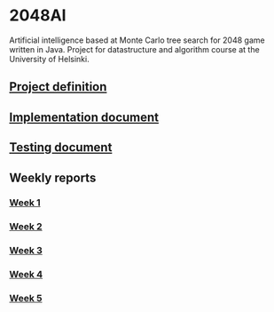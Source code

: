 # 2048AI
Artificial intelligence based at Monte Carlo tree search for 2048 game written in Java. Project for datastructure and algorithm course at the University of Helsinki.
## [Project definition](/documents/project_definition.md)
## [Implementation document](/documents/implementation.md)
## [Testing document](/documents/testing.md)
## Weekly reports
### [Week 1](/documents/week1.md)
### [Week 2](/documents/week2.md)
### [Week 3](/documents/week3.md)
### [Week 4](/documents/week4.md)
### [Week 5](/documents/week5.md)